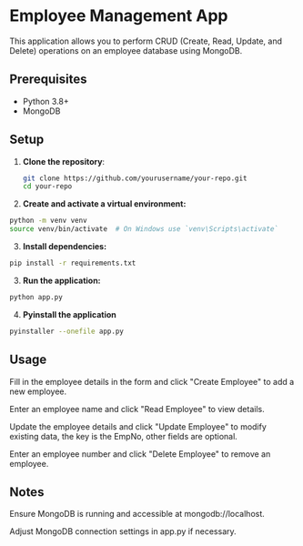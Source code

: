 # Employee Management App

This application allows you to perform CRUD (Create, Read, Update, and Delete) operations on an employee database using MongoDB.

## Prerequisites

- Python 3.8+
- MongoDB

## Setup

1. **Clone the repository**:
   ```bash
   git clone https://github.com/yourusername/your-repo.git
   cd your-repo
2. **Create and activate a virtual environment:**

```bash
python -m venv venv
source venv/bin/activate  # On Windows use `venv\Scripts\activate`
```
3. **Install dependencies:**

```bash
pip install -r requirements.txt
```
3. **Run the application:**

```bash
python app.py
```

4. **Pyinstall the application**
```bash
pyinstaller --onefile app.py
```
## Usage
Fill in the employee details in the form and click "Create Employee" to add a new employee.

Enter an employee name and click "Read Employee" to view details.

Update the employee details and click "Update Employee" to modify existing data, the key is the EmpNo, other fields are optional.

Enter an employee number and click "Delete Employee" to remove an employee.



## Notes
Ensure MongoDB is running and accessible at mongodb://localhost.

Adjust MongoDB connection settings in app.py if necessary.